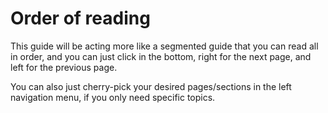 # Order of reading

This guide will be acting more like a segmented guide
that you can read all in order, and you can just click in the
bottom, right for the next page, and left for the previous page.

You can also just cherry-pick your desired pages/sections in the
left navigation menu, if you only need specific topics.

